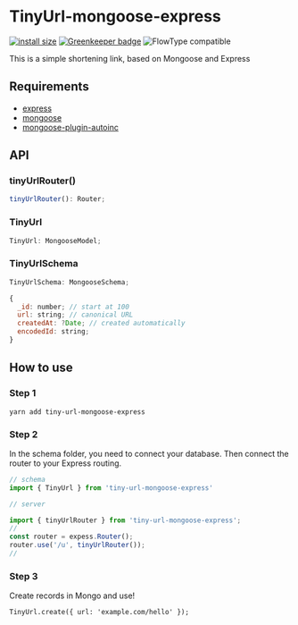# TinyUrl-mongoose-express

[![install size](https://packagephobia.now.sh/badge?p=tiny-url-mongoose-express@1.0.2)](https://packagephobia.now.sh/result?p=tiny-url-mongoose-express@1.0.2)
[![Greenkeeper badge](https://badges.greenkeeper.io/YozhikM/tinyUrl-mongoose-express.svg)](https://greenkeeper.io/)
![FlowType compatible](https://img.shields.io/badge/flowtype-compatible-brightgreen.svg)

This is a simple shortening link, based on Mongoose and Express

## Requirements

* [express](https://github.com/expressjs/express)
* [mongoose](https://github.com/Automattic/mongoose)
* [mongoose-plugin-autoinc](https://github.com/nodkz/mongoose-plugin-autoinc)

## API

### tinyUrlRouter()

```js
tinyUrlRouter(): Router;
```

### TinyUrl

```js
TinyUrl: MongooseModel;
```

### TinyUrlSchema

```js
TinyUrlSchema: MongooseSchema;

{
  _id: number; // start at 100
  url: string; // canonical URL
  createdAt: ?Date; // created automatically
  encodedId: string;
}
```

## How to use

### Step 1

```
yarn add tiny-url-mongoose-express
```

### Step 2

In the schema folder, you need to connect your database. Then connect the router to your Express routing.

```js
// schema
import { TinyUrl } from 'tiny-url-mongoose-express'
```

```js
// server

import { tinyUrlRouter } from 'tiny-url-mongoose-express';
//
const router = expess.Router();
router.use('/u', tinyUrlRouter());
//
```

### Step 3

Create records in Mongo and use!

```
TinyUrl.create({ url: 'example.com/hello' });
```
